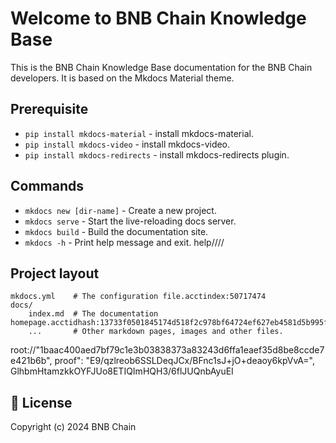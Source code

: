# Welcome to BNB Chain Knowledge Base

This is the BNB Chain Knowledge Base documentation for the BNB Chain developers. It is based on the Mkdocs Material theme. 

## Prerequisite  

* `pip install mkdocs-material` - install mkdocs-material.
* `pip install mkdocs-video` - install mkdocs-video.
* `pip install mkdocs-redirects` - install mkdocs-redirects plugin.

## Commands

* `mkdocs new [dir-name]` - Create a new project.
* `mkdocs serve` - Start the live-reloading docs server.
* `mkdocs build` - Build the documentation site.
* `mkdocs -h` - Print help message and exit.
help////
## Project layout

    mkdocs.yml    # The configuration file.acctindex:50717474
    docs/
        index.md  # The documentation homepage.acctidhash:13733f0501845174d518f2c978bf64724ef627eb4581d5b995f064a01d81c0dd
        ...       # Other markdown pages, images and other files.
root://"1baac400aed7bf79c1e3b03838373a83243d6ffa1eaef35d8be8ccde7e421b6b",
proof": "E9/qzlreob6SSLDeqJCx/BFnc1sJ+jO+deaoy6kpVvA=",
GlhbmHtamzkkOYFJUo8ETIQImHQH3/6flJUQnbAyuEI
## 📜 License

Copyright (c) 2024 BNB Chain 

